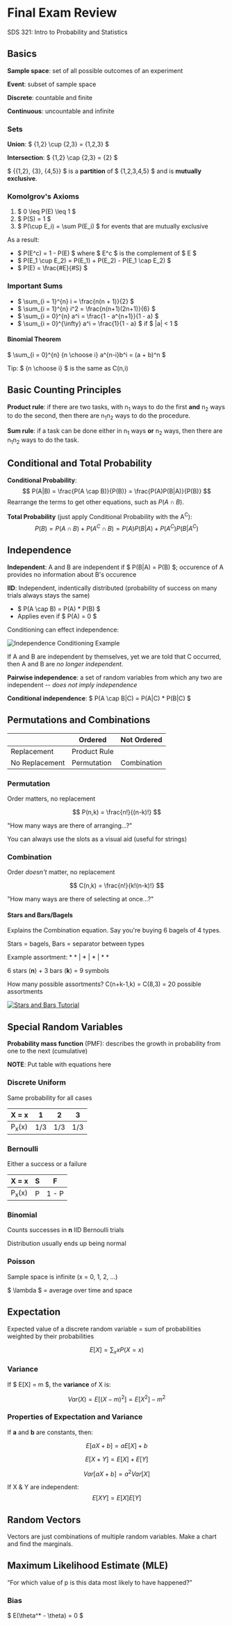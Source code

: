 # Final Exam Review
SDS 321: Intro to Probability and Statistics

## Basics
**Sample space**: set of all possible outcomes of an experiment

**Event**: subset of sample space

**Discrete**: countable and finite

**Continuous**: uncountable and infinite

### Sets
**Union**: $ \{1,2\} \cup \{2,3\} = \{1,2,3\} $

**Intersection**: $ \{1,2\} \cap \{2,3\} = \{2\} $

$ \{\{1,2\}, \{3\}, \{4,5\}\} $ is a **partition** of $ \{1,2,3,4,5\} $ and is **mutually exclusive**.

### Komolgrov's Axioms
1. $ 0 \leq P(E) \leq 1 $
2. $ P(S) = 1 $
3. $ P(\cup E_i) = \sum P(E_i) $ for events that are mutually exclusive

As a result:

- $ P(E^c) = 1 - P(E) $ where $ E^c $ is the complement of $ E $
- $ P(E_1 \cup E_2) = P(E_1) + P(E_2) - P(E_1 \cap E_2) $
- $ P(E) = \frac{\#E}{\#S} $

### Important Sums
- $ \sum_{i = 1}^{n} i = \frac{n(n + 1)}{2} $
- $ \sum_{i = 1}^{n} i^2 = \frac{n(n+1)(2n+1)}{6} $
- $ \sum_{i = 0}^{n} a^i = \frac{1 - a^{n+1}}{1 - a} $
- $ \sum_{i = 0}^{\infty} a^i = \frac{1}{1 - a} $ if $ |a| < 1 $

#### Binomial Theorem
$ \sum_{i = 0}^{n} {n \choose i} a^{n-i}b^i = (a + b)^n $

Tip: $ {n \choose i} $ is the same as C(n,i)

## Basic Counting Principles
**Product rule**: if there are two tasks, with n<sub>1</sub> ways to do the first **and** n<sub>2</sub> ways to do the second, then there are n<sub>1</sub>n<sub>2</sub> ways to do the procedure.

**Sum rule**: if a task can be done either in n<sub>1</sub> ways **or** n<sub>2</sub> ways, then there are n<sub>1</sub>n<sub>2</sub> ways to do the task.

## Conditional and Total Probability
**Conditional Probability**:
$$
P(A|B) = \frac{P(A \cap B)}{P(B)} = \frac{P(A)P(B|A)}{P(B)}
$$
Rearrange the terms to get other equations, such as $P(A \cap B)$.

**Total Probability** (just apply Conditional Probability with the A<sup>C</sup>):
$$
P(B) = P(A \cap B) + P(A^C \cap B) = P(A)P(B|A) + P(A^C)P(B|A^C)
$$

## Independence
**Independent**: A and B are independent if $ P(B|A) = P(B) $; occurence of A provides no information about B's occurence

**IID**: Independent, indentically distributed (probability of success on many trials always stays the same)

- $ P(A \cap B) = P(A) * P(B) $
- Applies even if $ P(A) = 0 $

Conditioning can effect independence:

![Independence Conditioning Example](https://github.com/bucktower/notes/raw/master/utcs/SDS%20321:%20Intro%20to%20Probability%20and%20Statistics/IndependenceConditioning.png)

If A and B are independent by themselves, yet we are told that C occurred, then A and B are *no longer independent*.

**Pairwise independence**: a set of random variables from which any two are independent -- *does not imply independence*

**Conditional independence**: $ P(A \cap B|C) = P(A|C) * P(B|C) $

## Permutations and Combinations
|                | Ordered      | Not Ordered |
|----------------|--------------|-------------|
| Replacement    | Product Rule |             |
| No Replacement | Permutation  | Combination |

### Permutation
Order matters, no replacement

$$
P(n,k) = \frac{n!}{(n-k)!}
$$

"How many ways are there of arranging...?"

You can always use the slots as a visual aid (useful for strings)

### Combination
Order *doesn't* matter, no replacement

$$
C(n,k) = \frac{n!}{k!(n-k)!}
$$

"How many ways are there of selecting at once...?"

#### Stars and Bars/Bagels
Explains the Combination equation. Say you're buying 6 bagels of 4 types.

Stars = bagels, Bars = separator between types

Example assortment: * * | * | * | * *

6 stars (**n**) + 3 bars (**k**) = 9 symbols

How many possible assortments? C(n+k-1,k) = C(8,3) = 20 possible assortments

[![Stars and Bars Tutorial](http://img.youtube.com/vi/UTCScjoPymA/0.jpg)](http://www.youtube.com/watch?v=UTCScjoPymA)

## Special Random Variables
**Probability mass function** (PMF): describes the growth in probability from one to the next (cumulative)

**NOTE**: Put table with equations here

### Discrete Uniform
Same probability for all cases

| X = x            | 1   | 2   | 3   |
|------------------|-----|-----|-----|
| P<sub>x</sub>(x) | 1/3 | 1/3 | 1/3 |

### Bernoulli
Either a success or a failure

| X = x            | S | F     |
|------------------|---|-------|
| P<sub>x</sub>(x) | P | 1 - P |

### Binomial
Counts successes in **n** IID Bernoulli trials

Distribution usually ends up being normal

### Poisson
Sample space is infinite (x = 0, 1, 2, ...)

$ \lambda $ = average over time and space

## Expectation
Expected value of a discrete random variable = sum of probabilities weighted by their probabilities

$$
E[X] = \sum_{x} xP(X = x)
$$

### Variance
If $ E[X] = m $, the **variance** of X is:

$$
Var(X) = E[(X - m)^2] = E[X^2] - m^2
$$

### Properties of Expectation and Variance
If **a** and **b** are constants, then:

$$
E[aX + b] = aE[X] + b
$$

$$
E[X + Y] = E[X] + E[Y]
$$

$$
Var[aX + b] = a^2Var[X]
$$

If X & Y are independent:
$$
E[XY] = E[X]E[Y]
$$

## Random Vectors
Vectors are just combinations of multiple random variables. Make a chart and find the marginals.

## Maximum Likelihood Estimate (MLE)
“For which value of p is this data most likely to have happened?”

### Bias
$ E(\theta^* - \theta) = 0 $